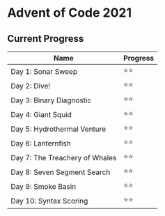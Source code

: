 # Advent of Code 2021

## Current Progress

Name| Progress
--- | ---
Day 1: Sonar Sweep | ⭐⭐
Day 2: Dive! | ⭐⭐
Day 3: Binary Diagnostic | ⭐⭐
Day 4: Giant Squid | ⭐⭐
Day 5: Hydrothermal Venture | ⭐⭐
Day 6: Lanternfish | ⭐⭐
Day 7: The Treachery of Whales| ⭐⭐
Day 8: Seven Segment Search| ⭐⭐
Day 9: Smoke Basin | ⭐⭐
Day 10: Syntax Scoring | ⭐⭐